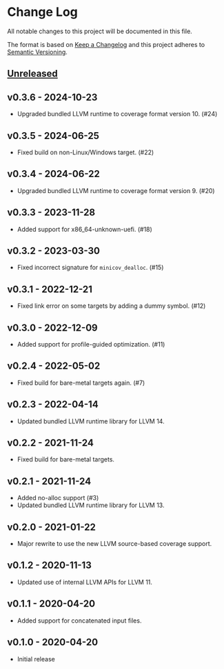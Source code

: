 # Change Log

All notable changes to this project will be documented in this file.

The format is based on [Keep a Changelog](http://keepachangelog.com/)
and this project adheres to [Semantic Versioning](http://semver.org/).

## [Unreleased]

## v0.3.6 - 2024-10-23

- Upgraded bundled LLVM runtime to coverage format version 10. (#24)

## v0.3.5 - 2024-06-25

- Fixed build on non-Linux/Windows target. (#22)

## v0.3.4 - 2024-06-22

- Upgraded bundled LLVM runtime to coverage format version 9. (#20)

## v0.3.3 - 2023-11-28

- Added support for x86_64-unknown-uefi. (#18)

## v0.3.2 - 2023-03-30

- Fixed incorrect signature for `minicov_dealloc`. (#15)

## v0.3.1 - 2022-12-21

- Fixed link error on some targets by adding a dummy symbol. (#12)

## v0.3.0 - 2022-12-09

- Added support for profile-guided optimization. (#11)

## v0.2.4 - 2022-05-02

- Fixed build for bare-metal targets again. (#7)

## v0.2.3 - 2022-04-14

- Updated bundled LLVM runtime library for LLVM 14.

## v0.2.2 - 2021-11-24

- Fixed build for bare-metal targets.

## v0.2.1 - 2021-11-24

- Added no-alloc support (#3)
- Updated bundled LLVM runtime library for LLVM 13.

## v0.2.0 - 2021-01-22

- Major rewrite to use the new LLVM source-based coverage support.

## v0.1.2 - 2020-11-13

- Updated use of internal LLVM APIs for LLVM 11.

## v0.1.1 - 2020-04-20

- Added support for concatenated input files.

## v0.1.0 - 2020-04-20

- Initial release

[Unreleased]: https://github.com/Amanieu/minicov/compare/v0.3.6...HEAD
[v0.3.6]: https://github.com/Amanieu/minicov/compare/v0.3.5...v0.3.6
[v0.3.5]: https://github.com/Amanieu/minicov/compare/v0.3.4...v0.3.5
[v0.3.4]: https://github.com/Amanieu/minicov/compare/v0.3.3...v0.3.4
[v0.3.3]: https://github.com/Amanieu/minicov/compare/v0.3.2...v0.3.3
[v0.3.2]: https://github.com/Amanieu/minicov/compare/v0.3.1...v0.3.2
[v0.3.1]: https://github.com/Amanieu/minicov/compare/v0.3.0...v0.3.1
[v0.3.0]: https://github.com/Amanieu/minicov/compare/v0.2.4...v0.3.0
[v0.2.4]: https://github.com/Amanieu/minicov/compare/v0.2.3...v0.2.4
[v0.2.3]: https://github.com/Amanieu/minicov/compare/v0.2.2...v0.2.3
[v0.2.2]: https://github.com/Amanieu/minicov/compare/v0.2.1...v0.2.2
[v0.2.1]: https://github.com/Amanieu/minicov/compare/v0.2.0...v0.2.1
[v0.2.0]: https://github.com/Amanieu/minicov/compare/v0.1.2...v0.2.0
[v0.1.2]: https://github.com/Amanieu/minicov/compare/v0.1.1...v0.1.2
[v0.1.1]: https://github.com/Amanieu/minicov/compare/v0.1.0...v0.1.1
